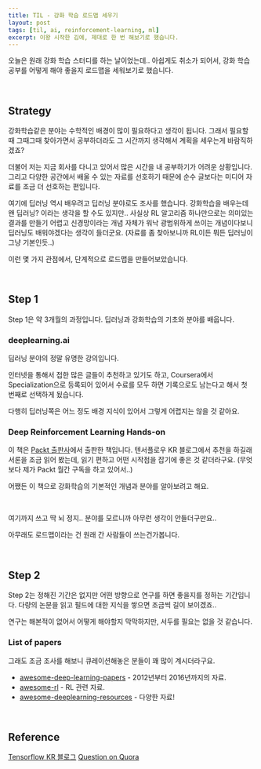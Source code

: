 ```yaml
---
title: TIL - 강화 학습 로드맵 세우기
layout: post
tags: [til, ai, reinforcement-learning, ml]
excerpt: 이왕 시작한 김에, 제대로 한 번 해보기로 했습니다.
---
```


오늘은 원래 강화 학습 스터디를 하는 날이었는데..
아쉽게도 취소가 되어서, 강화 학습 공부를 어떻게 해야 좋을지 로드맵을 세워보기로 했습니다.

<br>

## Strategy

강화학습같은 분야는 수학적인 배경이 많이 필요하다고 생각이 됩니다.
그래서 필요할 때 그때그때 찾아가면서 공부하더라도 그 시간까지 생각해서 계획을 세우는게 바람직하겠죠?

더불어 저는 지금 회사를 다니고 있어서 많은 시간을 내 공부하기가 어려운 상황입니다.
그리고 다양한 공간에서 배울 수 있는 자료를 선호하기 때문에 순수 글보다는 미디어 자료를 조금 더 선호하는 편입니다.

여기에 딥러닝 역시 배우려고 딥러닝 분야로도 조사를 했습니다. 강화학습을 배우는데 왠 딥러닝? 이라는 생각을 할 수도 있지만..
사실상 RL 알고리즘 하나만으로는 의미있는 결과를 만들기 어렵고 신경망이라는 개념 자체가 워낙 광범위하게 쓰이는 개념이다보니 딥러닝도 배워야겠다는 생각이 들더군요.
(자료를 좀 찾아보니까 RL이든 뭐든 딥러닝이 그냥 기본인듯..)

이런 몇 가지 관점에서, 단계적으로 로드맵을 만들어보았습니다.

<br>

## Step 1

Step 1은 약 3개월의 과정입니다. 딥러닝과 강화학습의 기초와 분야를 배웁니다.

### deeplearning.ai

딥러닝 분야의 정말 유명한 강의입니다.

인터넷을 통해서 접한 많은 글들이 추천하고 있기도 하고, Coursera에서 Specialization으로 등록되어 있어서
수료를 모두 하면 기록으로도 남는다고 해서 첫 번째로 선택하게 됬습니다.

다행히 딥러닝쪽은 어느 정도 배경 지식이 있어서 그렇게 어렵지는 않을 것 같아요.

### Deep Reinforcement Learning Hands-on

이 책은 [Packt 출판사](https://www.packtpub.com/)에서 출판한 책입니다.
텐서플로우 KR 블로그에서 추천을 하길래 서론을 조금 읽어 봤는데, 읽기 편하고 어떤 시작점을 잡기에 좋은 것 같더라구요.
(무엇보다 제가 Packt 월간 구독을 하고 있어서..)

어쨌든 이 책으로 강화학습의 기본적인 개념과 분야를 알아보려고 해요.

<br>

여기까지 쓰고 딱 뇌 정지.. 분야를 모르니까 아무런 생각이 안들더구만요..

아무래도 로드맵이라는 건 원래 간 사람들이 쓰는건가봅니다.

<br>

## Step 2

Step 2는 정해진 기간은 없지만 어떤 방향으로 연구를 하면 좋을지를 정하는 기간입니다.
다량의 논문을 읽고 필드에 대한 지식을 쌓으면 조금씩 길이 보이겠죠..

연구는 해본적이 없어서 어떻게 해야할지 막막하지만, 서두를 필요는 없을 것 같습니다.

### List of papers

그래도 조금 조사를 해보니 큐레이션해놓은 분들이 꽤 많이 계시더라구요.

- [awesome-deep-learning-papers](https://github.com/terryum/awesome-deep-learning-papers) - 2012년부터 2016년까지의 자료.
- [awesome-rl](https://github.com/aikorea/awesome-rl) - RL 관련 자료.
- [awesome-deeplearning-resources](https://github.com/endymecy/awesome-deeplearning-resources) - 다양한 자료!

<br>

## Reference

[Tensorflow KR 블로그](https://tensorflow.blog/tag/richard-s-sutton/)
[Question on Quora](https://www.quora.com/What-is-a-good-introductory-book-on-reinforcement-learning-learning-for-a-sophisticated-reader)
